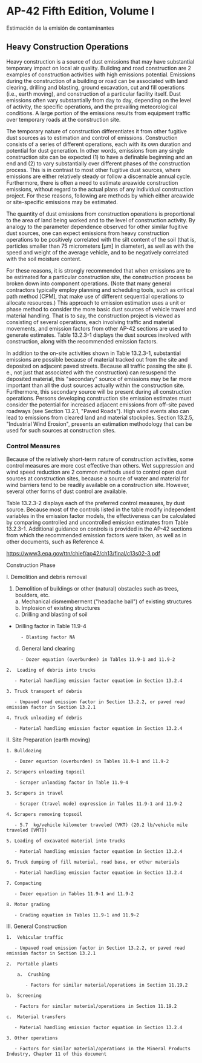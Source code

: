 # AP-42 Fifth Edition, Volume I
Estimación de la emisión de contaminantes 

## Heavy Construction Operations

Heavy construction is a source of dust emissions that may have substantial temporary impact on local air quality. Building and road construction are 2 examples of construction activities with high emissions potential. Emissions during the construction of a building or road can be associated with land clearing, drilling and blasting, ground excavation, cut and fill operations (i.e., earth moving), and construction of a particular facility itself. Dust emissions often vary substantially from day to day, depending on the level of activity, the specific operations, and the prevailing meteorological conditions.   A large portion of the emissions results from equipment traffic over temporary roads at the construction site.

The temporary nature of construction differentiates it from other fugitive dust sources as to estimation and control of emissions. Construction consists of a series of different operations, each with its own duration and potential for dust generation.   In other words, emissions from any single construction site can be expected (1) to have a definable beginning and an end and (2) to vary substantially over different phases of the construction process. This is in contrast to most other fugitive dust sources, where emissions are either relatively steady or follow a discernable annual cycle. Furthermore, there is often a need to estimate areawide construction emissions, without regard to the actual plans of any individual construction project. For these reasons, following are methods by which either areawide or site-specific emissions may be estimated.

The quantity of dust emissions from construction operations is proportional to the area of land being worked and to the level of construction activity. By analogy to the parameter dependence observed for other similar fugitive dust sources, one can expect emissions from heavy construction operations to be positively correlated with the silt content of the soil (that is, particles smaller than 75 micrometers [μm] in diameter), as well as with the speed and weight of the average vehicle, and to be negatively correlated with the soil moisture content.

For these reasons, it is strongly recommended that when emissions are to be estimated for a particular construction site, the construction process be broken down into component operations. (Note that many general contractors typically employ planning and scheduling tools, such as critical path method [CPM], that make use of different sequential operations to allocate resources.) This approach to emission estimation uses a unit or phase method to consider the more basic dust sources of vehicle travel and material handling. That is to say, the construction project is viewed as consisting of several operations, each involving traffic and material movements, and emission factors from other AP-42 sections are used to generate estimates. Table 13.2.3-1 displays the dust sources involved with construction, along with the recommended emission factors.

In addition to the on-site activities shown in Table 13.2.3-1, substantial emissions are possible because of material tracked out from the site and deposited on adjacent paved streets. Because all traffic passing the site (i. e., not just that associated with the construction) can resuspend the deposited material, this "secondary" source of emissions may be far more important than all the dust sources actually within the construction site. Furthermore, this secondary source will be present during all construction operations. Persons developing construction site emission estimates must consider the potential for increased adjacent emissions from off-site paved roadways (see Section 13.2.1, "Paved Roads"). High wind events also can lead to emissions from cleared land and material stockpiles. Section 13.2.5, "Industrial Wind Erosion", presents an estimation methodology that can be used for such sources at construction sites.

### Control Measures

Because of the relatively short-term nature of construction activities, some control measures are more cost effective than others. Wet suppression and wind speed reduction are 2 common methods used to control open dust sources at construction sites, because a source of water and material for wind barriers tend to be readily available on a construction site. However, several other forms of dust control are available.

Table 13.2.3-2 displays each of the preferred control measures, by dust source. Because most of the controls listed in the table modify independent variables in the emission factor models, the effectiveness can be calculated by comparing controlled and uncontrolled emission estimates from Table 13.2.3-1. Additional guidance on controls is provided in the AP-42 sections from which the recommended emission factors were taken, as well as in other documents, such as Reference 4.

https://www3.epa.gov/ttn/chief/ap42/ch13/final/c13s02-3.pdf

Construction Phase

I. Demolition and debris removal
 1. Demolition of buildings or other (natural) obstacles such as trees, boulders, etc.	
   a. Mechanical dismemberment ("headache ball") of existing structures			
   b. Implosion of existing structures			
   c. Drilling and blasting of soil		
   - Drilling factor in Table 11.9-4
		   
		   - Blasting factor NA
		   
		d. General land clearing
		
		   - Dozer equation (overburden) in Tables 11.9-1 and 11.9-2
		   
	2.  Loading of debris into trucks
	
	   - Material handling emission factor equation in Section 13.2.4
	   
	3. Truck transport of debris
	
	   - Unpaved road emission factor in Section 13.2.2, or paved road emission factor in Section 13.2.1
	   
	4. Truck unloading of debris
	
	   - Material handling emission factor equation in Section 13.2.4
	   
II. Site Preparation (earth moving)

	1. Bulldozing
	
	   - Dozer equation (overburden) in Tables 11.9-1 and 11.9-2
	   
	2. Scrapers unloading topsoil
	
	   - Scraper unloading factor in Table 11.9-4
	   
	3. Scrapers in travel
	
	   - Scraper (travel mode) expression in Tables 11.9-1 and 11.9-2
	   
	4. Scrapers removing topsoil
	
	   - 5.7  kg/vehicle kilometer traveled (VKT) (20.2 lb/vehicle mile traveled [VMT])
	   
	5. Loading of excavated material into trucks
	
	   - Material handling emission factor equation in Section 13.2.4
	   
	6. Truck dumping of fill material, road base, or other materials
	
	   - Material handling emission factor equation in Section 13.2.4
	   
	7. Compacting
	
	   - Dozer equation in Tables 11.9-1 and 11.9-2
	   
	8. Motor grading
	
	   - Grading equation in Tables 11.9-1 and 11.9-2
	   
III. General Construction

	1.  Vehicular traffic
	
	   - Unpaved road emission factor in Section 13.2.2, or paved road emission factor in Section 13.2.1
	   
	2.  Portable plants
	
		a.  Crushing
		
		   - Factors for similar material/operations in Section 11.19.2
		   
	b.  Screening
	
	   - Factors for similar material/operations in Section 11.19.2
	   
	c.  Material transfers
	
	   - Material handling emission factor equation in Section 13.2.4
	   
	3. Other operations
	
	   - Factors for similar material/operations in the Mineral Products Industry, Chapter 11 of this document
